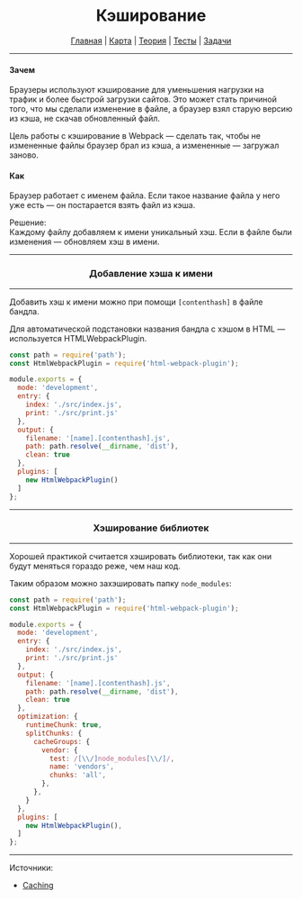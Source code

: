 <div align="center">

# Кэширование

[Главная](https://github.com/dollaween/junior-roadmap/)
|
[Карта](/roadmap/README.md)
|
[Теория](/theory/README.md)
|
[Тесты](/tests/README.md)
|
[Задачи](/tasks/README.md)

</div>

---

#### Зачем
Браузеры используют кэширование для уменьшения нагрузки на трафик и более быстрой загрузки сайтов. Это может стать причиной того, что мы сделали изменение в файле, а браузер взял старую версию из кэша, не скачав обновленный файл.

Цель работы с кэширование в Webpack — сделать так, чтобы не измененные файлы браузер брал из кэша, а измененные — загружал заново.

#### Как
Браузер работает с именем файла. Если такое название файла у него уже есть — он постарается взять файл из кэша.

Решение:  
Каждому файлу добавляем к имени уникальный хэш. Если в файле были изменения — обновляем хэш в имени.

---

<div align="center">

### Добавление хэша к имени

</div>

---

Добавить хэш к имени можно при помощи `[contenthash]` в файле бандла.

Для автоматической подстановки названия бандла с хэшом в HTML — используется HTMLWebpackPlugin.

```js
const path = require('path');
const HtmlWebpackPlugin = require('html-webpack-plugin');

module.exports = {
  mode: 'development',
  entry: {
    index: './src/index.js',
    print: './src/print.js'
  },
  output: {
    filename: '[name].[contenthash].js',
    path: path.resolve(__dirname, 'dist'),
    clean: true
  },
  plugins: [
    new HtmlWebpackPlugin()
  ]
};
```


---

<div align="center">

### Хэширование библиотек

</div>

---

Хорошей практикой считается хэшировать библиотеки, так как они будут меняться гораздо реже, чем наш код.

Таким образом можно захэшировать папку `node_modules`:
```js
const path = require('path');
const HtmlWebpackPlugin = require('html-webpack-plugin');

module.exports = {
  mode: 'development',
  entry: {
    index: './src/index.js',
    print: './src/print.js'
  },
  output: {
    filename: '[name].[contenthash].js',
    path: path.resolve(__dirname, 'dist'),
    clean: true
  },
  optimization: {
    runtimeChunk: true,
    splitChunks: {
      cacheGroups: {
        vendor: {
          test: /[\\/]node_modules[\\/]/,
          name: 'vendors',
          chunks: 'all',
        },
      },
    }
  },
  plugins: [
    new HtmlWebpackPlugin(),
  ]
};
```

---

Источники:
* [Caching](https://webpack.js.org/guides/caching/)
